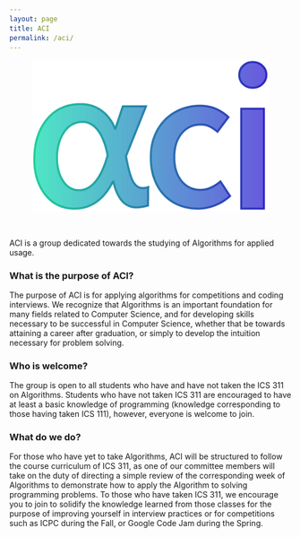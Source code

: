 ```yaml
---
layout: page
title: ACI
permalink: /aci/
---
```


<center>
	<figure class="full">
	  <img src="/assets/img/logos/aci-blue.png" title="ACI Logo" alt="ACI Logo">
	</figure>
</center>
<br>

ACI is a group dedicated towards the studying of Algorithms for applied usage.

### What is the purpose of ACI?

The purpose of ACI is for applying algorithms for competitions and coding interviews. We recognize that Algorithms is an important foundation for many fields related to Computer Science, and for developing skills necessary to be successful in Computer Science, whether that be towards attaining a career after graduation, or simply to develop the intuition necessary for problem solving.

### Who is welcome?

The group is open to all students who have and have not taken the ICS 311 on Algorithms. Students who have not taken ICS 311 are encouraged to have at least a basic knowledge of programming (knowledge corresponding to those having taken ICS 111), however, everyone is welcome to join.

### What do we do?

For those who have yet to take Algorithms, ACI will be structured to follow the course curriculum of ICS 311, as one of our committee members will take on the duty of directing a simple review of the corresponding week of Algorithms to demonstrate how to apply the Algorithm to solving programming problems. To those who have taken ICS 311, we encourage you to join to solidify the knowledge learned from those classes for the purpose of improving yourself in interview practices or for competitions such as ICPC during the Fall, or Google Code Jam during the Spring.